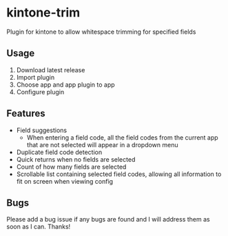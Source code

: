 # kintone-trim
Plugin for kintone to allow whitespace trimming for specified fields

## Usage
1. Download latest release
2. Import plugin
3. Choose app and app plugin to app
4. Configure plugin

## Features
- Field suggestions
    - When entering a field code, all the field codes from the current app that are not selected will appear in a dropdown menu
- Duplicate field code detection
- Quick returns when no fields are selected
- Count of how many fields are selected
- Scrollable list containing selected field codes, allowing all information to fit on screen when viewing config

## Bugs
Please add a bug issue if any bugs are found and I will address them as soon as I can. Thanks!